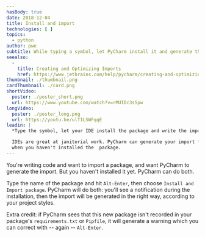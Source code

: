 ```yaml
---
hasBody: true
date: 2018-12-04
title: Install and import
technologies: [ ]
topics:
  - python
author: pwe
subtitle: While typing a symbol, let PyCharm install it and generate the import.
seealso:
  - 
    title: Creating and Optimizing Imports
    href: https://www.jetbrains.com/help/pycharm/creating-and-optimizing-imports.html
thumbnail: ./thumbnail.png
cardThumbnail: ./card.png
shortVideo:
  poster: ./poster_short.png
  url: https://www.youtube.com/watch?v=rMUIDc3sSpw
longVideo:
  poster: ./poster_long.png
  url: https://youtu.be/ulT1LSWFqqE
leadin: |
  *Type the symbol, let your IDE install the package and write the import.*

  IDEs are great at janitorial work. PyCharm can generate your import for you, even
  when you haven't installed the  package.
---
```


You're writing code and want to import a package, and want PyCharm to generate the import. But you haven't installed it yet. PyCharm can do both.

Type the name of the package and hit `Alt-Enter`, then choose `Install and Import package`. PyCharm will do both: you'll see a notification during the installation, then the import will be generated in the right way, according to your project styles.

Extra credit: if PyCharm sees that this new package isn't recorded in your package's `requirements.txt` or `Pipfile`, it will generate a warning which you can correct with -- again -- `Alt-Enter`.
